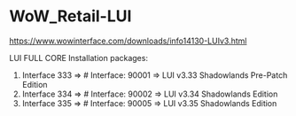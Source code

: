 # WoW_Retail-LUI

https://www.wowinterface.com/downloads/info14130-LUIv3.html

LUI FULL CORE Installation packages:

1) Interface 333 => # Interface: 90001 => LUI v3.33 Shadowlands Pre-Patch Edition
2) Interface 334 => # Interface: 90002 => LUI v3.34 Shadowlands Edition
3) Interface 335 => # Interface: 90005 => LUI v3.35 Shadowlands Edition

